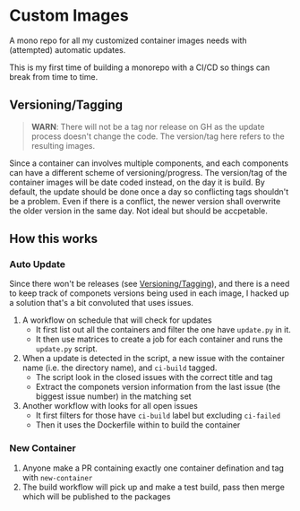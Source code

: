 # Custom Images

A mono repo for all my customized container images needs with (attempted) automatic updates.

This is my first time of building a monorepo with a CI/CD so things can break from time to time.

## Versioning/Tagging
> **WARN**: There will not be a tag nor release on GH as the update process doesn't change the code. The version/tag here refers to the resulting images.

Since a container can involves multiple components, and each components can have a different scheme of versioning/progress. The version/tag of the container images will be date coded instead, on the day it is build. By default, the update should be done once a day so conflicting tags shouldn't be a problem. Even if there is a conflict, the newer version shall overwrite the older version in the same day. Not ideal but should be accpetable. 

## How this works

### Auto Update
Since there won't be releases (see [Versioning/Tagging](#versioningtagging)), and there is a need to keep track of componets versions being used in each image, I hacked up a solution that's a bit convoluted that uses issues.

1. A workflow on schedule that will check for updates
    - It first list out all the containers and filter the one have `update.py` in it.
    - It then use matrices to create a job for each container and runs the `update.py` script.
2. When a update is detected in the script, a new issue with the container name (i.e. the directory name), and `ci-build` tagged.
    - The script look in the closed issues with the correct title and tag
    - Extract the componets version information from the last issue (the biggest issue number) in the matching set
3. Another workflow with looks for all open issues 
    - It first filters for those have `ci-build` label but excluding `ci-failed`
    - Then it uses the Dockerfile within to build the container

### New Container
1. Anyone make a PR containing exactly one container defination and tag with `new-container`
2. The build workflow will pick up and make a test build, pass then merge which will be published to the packages

